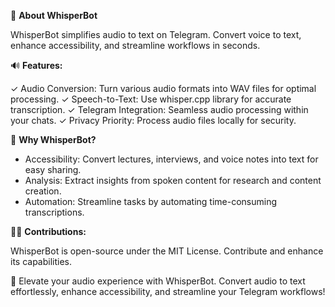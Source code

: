 🤖 **About WhisperBot**

WhisperBot simplifies audio to text on Telegram. Convert voice to text, enhance accessibility, and streamline workflows in seconds.

🔊 **Features:**

✓ Audio Conversion: Turn various audio formats into WAV files for optimal processing.
✓ Speech-to-Text: Use whisper.cpp library for accurate transcription.
✓ Telegram Integration: Seamless audio processing within your chats.
✓ Privacy Priority: Process audio files locally for security.

📢 **Why WhisperBot?**

- Accessibility: Convert lectures, interviews, and voice notes into text for easy sharing.
- Analysis: Extract insights from spoken content for research and content creation.
- Automation: Streamline tasks by automating time-consuming transcriptions.

👨‍💻 **Contributions:**

WhisperBot is open-source under the MIT License. Contribute and enhance its capabilities.

🌟 Elevate your audio experience with WhisperBot. Convert audio to text effortlessly, enhance accessibility, and streamline your Telegram workflows!
